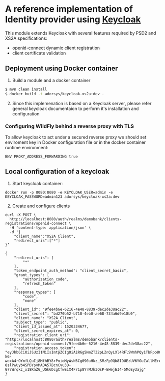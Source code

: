 # A reference implementation of Identity provider using [Keycloak](https://www.keycloack.org)

This module extends Keycloak with several features required by PSD2 and XS2A specifications:
* openid-connect dynamic client registration
* client certificate validation

## Deployment using Docker container

1. Build a module and a docker container
```bash
$ mvn clean install
$ docker build -t adorsys/keycloak-xs2a:dev .
```
2. Since this implemenation is based on a Keycloak server, please refer general keycloak documentaion to perform it's installation and configuration

### Configuring WildFly behind a reverse proxy with TLS
To allow keycloak to act under a secured reverse proxy we should set enviroment key in Docker configuration file or in the docker container runtime environment:  
```
ENV PROXY_ADDRESS_FORWARDING true
```

## Local configuration of a keycloak
1. Start keycloak container:
```
docker run -p 8080:8080 -e KEYCLOAK_USER=admin -e KEYCLOAK_PASSWORD=admin123 adorsys/keycloak-xs2a:dev
```
2. Create and configure clients
```
curl -X POST \
  http://localhost:8080/auth/realms/demobank/clients-registrations/openid-connect \
  -H 'content-type: application/json' \
  -d '{
	"client_name":"XS2A Client",
	"redirect_uris":["*"]
}’

{
    "redirect_uris": [
        "*"
    ],
    "token_endpoint_auth_method": "client_secret_basic",
    "grant_types": [
        "authorization_code",
        "refresh_token"
    ],
    "response_types": [
        "code",
        "none"
    ],
    "client_id": "9fee4b6e-6216-4e48-8839-dec2de38ac22",
    "client_secret": "bd270b52-b718-4eb0-ae68-734a6d9e18b0",
    "client_name": "XS2A Client",
    "subject_type": "public",
    "client_id_issued_at": 1520334677,
    "client_secret_expires_at": 0,
    "registration_client_uri": "http://localhost:8080/auth/realms/demobank/clients-registrations/openid-connect/9fee4b6e-6216-4e48-8839-dec2de38ac22",
    "registration_access_token": "eyJhbGciOiJSUzI1NiIsImtpZCIgOiAiRGg5NmZTZ2pLZnQyLXl4RFlSWmhPQy1TbFpoUGU2akRFdGxwTnplanJSYyJ9.eyJqdGkiOiI4NDMzYzY1Ny1kMjM0LTQ1MTUtOTZlYS0zZGE4MWJlMzNjYjYiLCJleHAiOjAsIm5iZiI6MCwiaWF0IjoxNTIwMzM0Njc3LCJpc3MiOiJodHRwOi8vbG9jYWxob3N0OjgwODAvYXV0aC9yZWFsbXMvZGVtb2JhbmsiLCJhdWQiOiJodHRwOi8vbG9jYWxob3N0OjgwODAvYXV0aC9yZWFsbXMvZGVtb2JhbmsiLCJ0eXAiOiJSZWdpc3RyYXRpb25BY2Nlc3NUb2tlbiIsInJlZ2lzdHJhdGlvbl9hdXRoIjoiYW5vbnltb3VzIn0.grel1LxPLJSeCilpxn09MLcllPqV2__0zPvM3VUypJV6q1cuEYqLaiLSI5oNPnXrcVIjS9Kko8ZnmmrxxOB157TGd2ZETJpUU7np5Kieo-k6-woxA4rOYmfLQuIj8MfhBY8rPnioMyWsN5Cg090aHkz_SMzFp9Qb8IDUEzUV6YGuZwllMErqDPg5_3GMYqYOs1yLyDDVAs0p4qF3pxS5StC4bw9abI_BRv2ouO_k9G_z0x6G7EzwTBu9-8slPwUyb4SPDYpyMADA57BcnCvu3D-G77Wrqkz_x18KaZG_UGk6DcgCfwEiX4Fr1p8YrMJh3QsP-EHejEI4-5MoEy3ajg"
}

```

